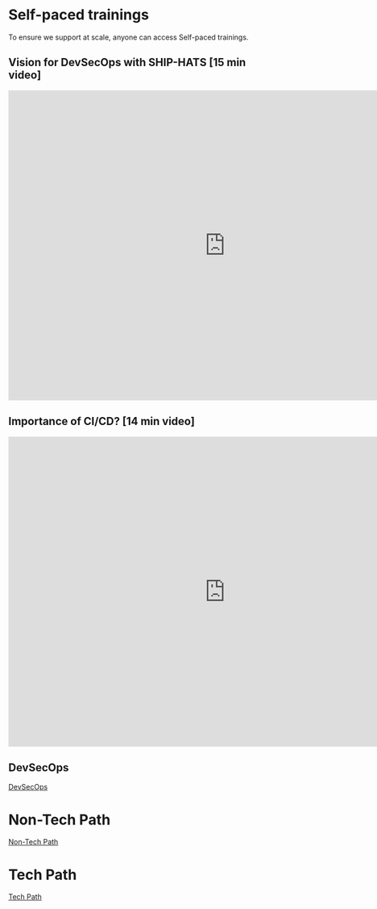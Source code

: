 # Self-paced trainings

<!--This content has moved. Access latest content [here](./self-paced-trainings/overview.md).-->


To ensure we support at scale, anyone can access Self-paced trainings.


## Vision for DevSecOps with SHIP-HATS [15 min video]

<!--### [Vision for DevSecOps with SHIP-HATS](https://youtu.be/CeZs3nAK5gY) [15 min video]
-->
<ifigure>
<iframe title="YouTubeVideoPlayer" src="https://www.youtube.com/embed/CeZs3nAK5gY?showinfo=0" height="615" width="860" frameborder="0" allow="accelerometer; autoplay; encrypted-media; gyroscope; picture-in-picture" allowfullscreen></iframe>
</ifigure>

## Importance of CI/CD? [14 min video]

<!--### [Importance of CI/CD?](https://youtu.be/RlZCyexsJBc?t=260) [14 min video]
-->
<ifigure>
<iframe title="YouTubeVideoPlayer" src="https://www.youtube.com/embed/RlZCyexsJBc?t=260?showinfo=0" height="615" width="860" frameborder="0" allow="accelerometer; autoplay; encrypted-media; gyroscope; picture-in-picture" allowfullscreen></iframe>
</ifigure>

## DevSecOps

[DevSecOps](./self-paced-trainings/devsecops.md ':include')

# Non-Tech Path

[Non-Tech Path](./self-paced-trainings/non-tech-path.md ':include')

# Tech Path

[Tech Path](./self-paced-trainings/tech-path.md ':include')









<!--
To ensure we support at scale, anyone can access Self-paced trainings. 

## Prerequisites


### Overview

- [Singapore Government Tech Stack](https://www.developer.tech.gov.sg/singapore-government-tech-stack/overview/index.html)
- [Vision for DevSecOps with SHIP-HATS](https://youtu.be/CeZs3nAK5gY)
- [Importance of CI/CD?](https://youtu.be/RlZCyexsJBc?t=260) 
- [DevSecOps policies](https://docs.developer.tech.gov.sg/docs/devsecops-playbook/)

### Know your tools

|Tools|Documentation learning resources|Video tutorials|
|---|---|---|
**GitLab**| [GitLab documentation](https://docs.gitlab.com/) | [Learn with GitLab Tutorials](https://docs.gitlab.com/ee/tutorials/)
**Jira**| [Jira documentation](https://www.atlassian.com/software/jira/guides/getting-started/overview) | [Learn with Jira Tutorials](https://www.youtube.com/watch?v=bvU1Plc31WQ)
**Confluence** |[Confluence documentation](https://www.atlassian.com/software/confluence/guides/get-started/confluence-overview) | [Learn with Confluence Tutorials](https://www.youtube.com/watch?v=EVgeukYoHZ4)
**Fortify on Demand**| [FOD documentation](https://sgp.fortify.com/Docs/en/index.htm)|[Learn with FOD Tutorials](https://www.youtube.com/watch?v=3pqc-vSr0Yo)
**Nexus IQ** |[Nexus IQ documentation](https://www.sonatype.com/nexus-iq-server)|[Learn with Nexus IQ Tutorials](https://www.youtube.com/watch?v=jYgZcs1TwQ8)
**SonarQube**| [SonarQube documentation](https://docs.sonarqube.org/latest/)|[Learn with SonarQube Tutorials](https://www.sonarqube.org/sonarqube-9-5/)


## DevSecOps Basic Quiz

Getting ready for SHIP-HATS 2.0? Take a short [DevSecOps Basic quiz](https://forms.office.com/pages/responsepage.aspx?id=2C5u0OVT90SBNoc86LqpOxwQKkSeUz5Anl_vW239zUZUNldQVlVIUEgwUTNMS0ZaMjc5WU0zMklQRyQlQCN0PWcu) to test your fundamentals. 

## Learning resources

### Webinar Series

For webinar series, refer to the [Learning events > Past events](https://docs.developer.tech.gov.sg/docs/ship-hats-getting-started/learning-events?id=past-events) section in this documentation. 

### Non Tech

|Level|Category|Courses|
|---|---|---|
100| Overview | [SHIP-HATS 2.0 Strategy & Updates](https://youtu.be/dRfI_zXgiHs) 
100| Overview|[Technical Architecture Video](https://youtu.be/aMARb5xd1qI) <br><br> [Technical Architecture Doc](architecture)|
100| Process|[Subscription for SHIP-HATS](subscription) 
100| Process | [Onboarding to SHIP-HATS](https://docs.developer.tech.gov.sg/docs/ship-hats-getting-started/onboard-to-ship-hats) |
100| Tools|[Using SHIP-HATS Portal](https://docs.developer.tech.gov.sg/docs/ship-hats-portal/)|
|100| Tools|[CI/CD Basics with GitLab](https://youtu.be/x0WZkNScbzs) | 
|100| Tools|[Developer Journey - Idea to Production](https://www.youtube.com/watch?v=4aGvMxRe9go)| 
100|Management|	GitLab as a PM Tool (Coming soon!)
100	|Management	|What are the [DORA metrics](https://cloud.google.com/blog/products/devops-sre/using-the-four-keys-to-measure-your-devops-performance)?
|100 |Management |[DevOps Metrics with GitLab](https://www.youtube.com/watch?v=Zh0uVUMyzLI)|
|200|Tools|[Understanding Templates](pipeline-templates) |
|200|Process|[Understanding Compliance Framework](https://youtu.be/jCCN_d0fCPM)|

### Tech Path

|Level|Category|Courses|
|---|---|---|
 100 |Overview| [Overview](https://youtu.be/dRfI_zXgiHs) <br><br> [Getting Started documentation](ship-hats-overview)
|100 | Overview| [Technical Architecture Video](https://youtu.be/aMARb5xd1qI) <br><br> [Technical Architecture Doc](architecture)
|100| Tools|[CI/CD Basics with GitLab](https://youtu.be/x0WZkNScbzs) | 
|100| Tools|[Developer Journey - Idea to Production](https://www.youtube.com/watch?v=4aGvMxRe9go) | 
100	|Tools|[Understand Pipeline Template Overview](pipeline-templates)<br><br> [Sample Pipeline](sample-pipeline)
|200 | Access| Access to SGTS: [TechPass for Developers](https://docs.developer.tech.gov.sg/docs/techpass-user-guide/) <br><br> Access to SGTS: [SEED for Developer Devices](https://docs.developer.tech.gov.sg/docs/security-suite-for-engineering-endpoint-devices/)
|200|Tools|[Review End to End Pipelines (For SHIP-HATS Users)](https://sgts.gitlab-dedicated.com/WOG/GVT/ship/ship-hats-templates) <br><br>Accessible after onboarding to SHIP-HATS 2.0.
|200|Tools|Review Modular Pipeline (For SHIP-HATS Users) (Coming soon!)
|200|Tools|[Apply Compliance Framework](https://sgts.gitlab-dedicated.com/WOG/ship-hats-compliance) <br><br> Accessible after onboarding to SHIP-HATS 2.0.



### Related topics
- [Developer Essentials for Public Sector](https://docs.developer.tech.gov.sg/docs/developer-essentials-for-public-sector/)

-->

<!--
The training journey has been divided into various sections and has been categorized into different levels based on different experience levels. The [Prerequisites](#prerequisites) section covers basic concepts that are required to understand the product. After you have familiarized yourself with basic concepts, take a [DevSecOps Basic Quiz](#devsecops-basic-quiz) to review your fundamentals. The [Learning Resources](#learning-resources) provides you various resources in the form of [Webinars](#webinar-series) has been divided into three sections to 

The Level 100 trainings cover introductory topics. In the first phase of training roll out, we will be focusing on this level. While the Level 200 trainings cover topics for practitioners who have hands-on experience of the introductory topics, the Level 300 trainings focus on topics for intermediate to expert practitioners.

To begin your learning journey, we recommend that you complete the [prerequisites](#prerequisites) section before you deep dive into the level-based [technical](#technical) and [non-technical](#non-technical) training resources.

![](./images/training-levels.png)

-->
<!--

## Vision



-->

<!--

## For Project Manager & Business Analysts

|Category|Topics|
|---|---|
|Prerequisites|- [Read the recommended best practices in the DevSecOps playbook](https://docs.developer.tech.gov.sg/docs/devsecops-playbook/)<br>- [Learn the CI/CD basics](https://docs.developer.tech.gov.sg/docs/devsecops-playbook/devsecops-playbook?id=elements-of-devsecops-continuous-integration-amp-continuous-delivery)|
|Products 101|- CI/CD with GitLab (Coming in September)
|Onboarding to SHIP-HATS|- Pricing & Subscription Overview (Coming in October)<br>- [Subscription Process](https://docs.developer.tech.gov.sg/docs/ship-hats-getting-started/subscription) 

## For Developers

|Category|Topics|
|---|---|
|Prerequisites|- [Read the recommended best practices in the DevSecOps playbook](https://docs.developer.tech.gov.sg/docs/devsecops-playbook/)<br>- [Learn the CI/CD basics](https://docs.developer.tech.gov.sg/docs/devsecops-playbook/devsecops-playbook?id=elements-of-devsecops-continuous-integration-amp-continuous-delivery)|
|Products 101|- CI/CD with GitLab (Coming in September)
|SHIP-HATS 101|- [Architecture Overview](https://docs.developer.tech.gov.sg/docs/ship-hats-getting-started/architecture)<br>- Tools Overview (coming soon)



### Pre-requisites

- [Read the recommended best practices in the DevSecOps playbook](https://docs.developer.tech.gov.sg/docs/devsecops-playbook/)
- [Learn the CI/CD basics]()


|Pre-requisites||
|---|---|
[DevSecOps](https://docs.developer.tech.gov.sg/docs/devsecops-playbook/) – read the recommended best practices in the playbook|Tech Doc
CI/CD basics|Self-learn


### Products 101
- CI/CD with GitLab [Coming in September]
    - Video Playlist
- Should we list tutorials of non GitLab tools??|


|Products 101||
|---|---|
CI/CD with GitLab [Coming in September]|Video Playlist
Should we list tutorials of non GitLab tools??|


### Onboarding SHIP-HATS

- [Pricing & Subscription Overview [Coming in October]]()
- [Subscription Process](subscription) 



|Onboarding SHIP-HATS||
|---|---|
Pricing & Subscription Overview [Coming in October]|Video
Subscription Process |Tech Doc


### SHIP-HATS 101

- [Project management using SHIP-HATS Portal]()


|SHIP-HATS 101||
|---|---|
Project management using SHIP-HATS Portal|Tech Doc

## For Developers

### Prerequisites

- [Read the recommended best practices in the DevSecOps playbook](https://docs.developer.tech.gov.sg/docs/devsecops-playbook/)
- [Learn the CI/CD basics]()

### Products 101

- CI/CD with GitLab [Coming in September]
    - Video Playlist
- Should we list tutorials of non GitLab tools??
 

### SHIP-HATS 101

- [Architecture Overview](architecture)
- [Templates Overview](templates)
- [Tools Overview]()

|Topic|Resources|
|---|---|
Architecture Overview | Tech Doc
Templates Overview |Tech Doc
Tools Overview|Tech Doc
-->